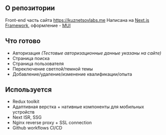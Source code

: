 ## О репозитории

Front-end часть сайта https://kuznetsovlabs.me
Написана на [Next.js Framework](https://nextjs.org), оформление - [MUI](https://mui.com/)

## Что готово

- Авторизация
_(Тестовые авторизационные данные указаны на сайте)_
- Страница поиска
- Страница пользователя
- Переключение светлой/темной темы
- Добавление/удаление/изменение квалификации/опыта

## Используется

- Redux toolkit
- Адаптивная верстка + нативные компоненты для мобильных устройств
- Next ISR, SSG
- Nginx reverse proxy + SSL connection
- Github workflows CI/CD

